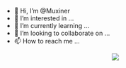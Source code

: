 - 👋 Hi, I’m @Muxiner
- 👀 I’m interested in ...
- 🌱 I’m currently learning ...
- 💞️ I’m looking to collaborate on ...
- 📫 How to reach me ...

<!---
Muxiner/Muxiner is a ✨ special ✨ repository because its `README.md` (this file) appears on your GitHub profile.
You can click the Preview link to take a look at your changes.
--->
 

<div align="center"><img src="https://github-readme-stats.vercel.app/api?username=muxiner&count_private=true&show_icons=true&theme=vue"/><div>
